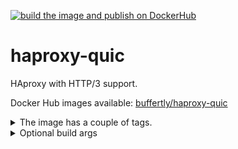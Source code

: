 [![build the image and publish on DockerHub](https://github.com/ZsBT/haproxy-quic/actions/workflows/docker-image.yml/badge.svg)](https://github.com/ZsBT/haproxy-quic/actions/workflows/docker-image.yml)

# haproxy-quic
HAproxy with HTTP/3 support.

Docker Hub images available: [buffertly/haproxy-quic](https://hub.docker.com/r/buffertly/haproxy-quic)

<details>
  <summary>The image has a couple of tags.</summary>

  - `wolfssl`, `latest`: based on https://github.com/wolfSSL/wolfssl : x86_64 and armv8 architectures included.
  - `quictls`: based on https://github.com/quictls/quictls : for x86_64 CPU only.
  - `openssl`, `stable`: based on https://github.com/quictls/openssl (discontinued in Sep 2024). x86_64 and armv8.
</details>


<details>
  <summary>Optional build args</summary>

  * `GNUDIST`: The GNU Linux docker base image.
  * `OPTIONAL_PACKAGES`: OS packages you need in the container, separated with spaces. Default: `iputils-ping`
  * `HAPROXY_VERSION`: The HAProxy version.
  * `HAPROXY_MAKE_ARGS`: Arguments to add to `make` while building HAProxy
  * `SSL_VENDOR`: one of wolfssl, quictls_quictls, quictls_openssl
  * `SSL_MAKE_ARGS`: additional make arguments while building ssl
  * `LUA_VERSION`: The required Lua version.

  For details, take a look at the Dockerfile.
  
</details>
